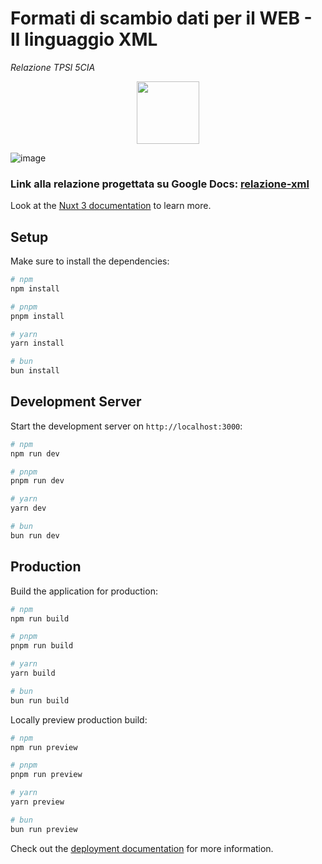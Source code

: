 # Formati di scambio dati per il WEB - Il linguaggio XML

_Relazione TPSI 5CIA_

<p align="center" class="padding-bottom: 48px">
  <img src="https://github.com/MrTartuf0/restaurant-xml/assets/79630556/91b720d7-fb35-48df-9172-cde4ba6e5f48" height="100px">
</p>

![image](https://github.com/MrTartuf0/restaurant-xml/assets/79630556/3f9d69e0-63dc-479f-b113-e0d4936e0734)

### Link alla relazione progettata su Google Docs: [relazione-xml](https://docs.google.com/document/d/16Q87UcWEPophaX9hQOBLJ0TQ1nj_yhVQ8UUvzOkHOcw/edit?usp=sharing)

Look at the [Nuxt 3 documentation](https://nuxt.com/docs/getting-started/introduction) to learn more.

## Setup

Make sure to install the dependencies:

```bash
# npm
npm install

# pnpm
pnpm install

# yarn
yarn install

# bun
bun install
```

## Development Server

Start the development server on `http://localhost:3000`:

```bash
# npm
npm run dev

# pnpm
pnpm run dev

# yarn
yarn dev

# bun
bun run dev
```

## Production

Build the application for production:

```bash
# npm
npm run build

# pnpm
pnpm run build

# yarn
yarn build

# bun
bun run build
```

Locally preview production build:

```bash
# npm
npm run preview

# pnpm
pnpm run preview

# yarn
yarn preview

# bun
bun run preview
```

Check out the [deployment documentation](https://nuxt.com/docs/getting-started/deployment) for more information.

